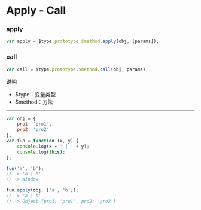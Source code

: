 # Apply - Call #

### apply ###

```javascript
var apply = $type.prototype.$method.apply(obj, [params]);
```

### call ###

```javascript
var call = $type.prototype.$method.call(obj, params);
```

说明
- $type：变量类型
- $method：方法

*****

```javascript
var obj = {
    pro1: 'pro1',
    pro2: 'pro2'
};
var fun = function (x, y) {
    console.log(x + ' | ' + y);
    console.log(this);
};

fun('a', 'b'); 
// -> 'a | b'
// -> Window

fun.apply(obj, ['a', 'b']); 
// -> 'a | b'
// -> Object {pro1: 'pro1', pro2: 'pro2'}
```